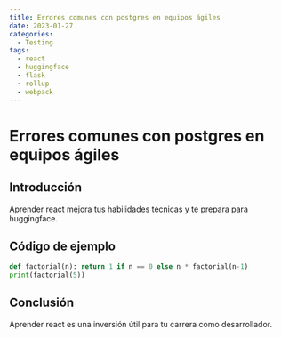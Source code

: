 ```yaml
---
title: Errores comunes con postgres en equipos ágiles
date: 2023-01-27
categories:
  - Testing
tags:
  - react
  - huggingface
  - flask
  - rollup
  - webpack
---
```


# Errores comunes con postgres en equipos ágiles

## Introducción

Aprender react mejora tus habilidades técnicas y te prepara para huggingface.

## Código de ejemplo

```python
def factorial(n): return 1 if n == 0 else n * factorial(n-1)
print(factorial(5))
```

## Conclusión

Aprender react es una inversión útil para tu carrera como desarrollador.